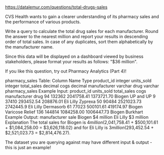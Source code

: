 https://datalemur.com/questions/total-drugs-sales

CVS Health wants to gain a clearer understanding of its pharmacy sales and the performance of various products.

Write a query to calculate the total drug sales for each manufacturer. Round the answer to the nearest million and report your results in descending order of total sales. In case of any duplicates, sort them alphabetically by the manufacturer name.

Since this data will be displayed on a dashboard viewed by business stakeholders, please format your results as follows: "$36 million".

If you like this question, try out Pharmacy Analytics (Part 4)!

pharmacy_sales Table:
Column Name	Type
product_id	integer
units_sold	integer
total_sales	decimal
cogs	decimal
manufacturer	varchar
drug	varchar
pharmacy_sales Example Input:
product_id	units_sold	total_sales	cogs	manufacturer	drug
94	132362	2041758.41	1373721.70	Biogen	UP and UP
9	37410	293452.54	208876.01	Eli Lilly	Zyprexa
50	90484	2521023.73	2742445.9	Eli Lilly	Dermasorb
61	77023	500101.61	419174.97	Biogen	Varicose Relief
136	144814	1084258.00	1006447.73	Biogen	Burkhart
Example Output:
manufacturer	sale
Biogen	$4 million
Eli Lilly	$3 million
Explanation
The total sales for Biogen is $4 million ($2,041,758.41 + $500,101.61 + $1,084,258.00 = $3,626,118.02) and for Eli Lilly is $3 million ($293,452.54 + $2,521,023.73 = $2,814,476.27).

The dataset you are querying against may have different input & output - this is just an example!
